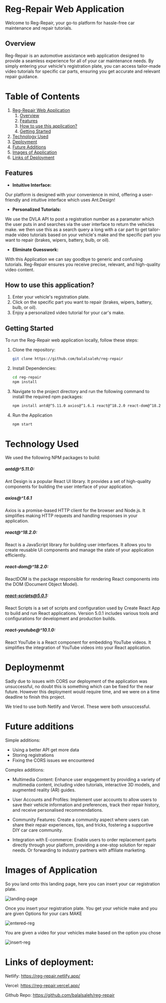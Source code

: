 # Reg-Repair Web Application

Welcome to Reg-Repair, your go-to platform for hassle-free car maintenance and repair tutorials.

## Overview

Reg-Repair is an automotive assistance web application designed to provide a seamless experience for all of your car maintenance needs. By simply entering your vehicle's registration plate, you can access tailor-made video tutorials for specific car parts, ensuring you get accurate and relevant repair guidance.

# Table of Contents

1. [Reg-Repair Web Application](#reg-repair-web-application)
   1. [Overview](#overview)
   2. [Features](#features)
   3. [How to use this application?](#how-to-use-this-application)
   4. [Getting Started](#getting-started)
2. [Technology Used](#technology-used)
3. [Deployment](#deployment)
4. [Future Additions](#future-additions)
5. [Images of Application](#images-of-application)
6. [Links of Deployment](#links-of-deployment)

## Features

- **Intuitive Interface:**

Our platform is designed with your convenience in mind, offering a user-friendly and intuitive interface which uses Ant.Design!

- **Personalized Tutorials:**

We use the DVLA API to post a registration number as a paramater which the user puts in and searches via the user interface to return the vehicles make. we then use this as a search query a long with a car part to get tailor-made video tutorials based on your vehicle's make and the specific part you want to repair (brakes, wipers, battery, bulb, or oil).

- **Eliminate Guesswork:**

With this Application we can say goodbye to generic and confusing tutorials. Reg-Repair ensures you receive precise, relevant, and high-quality video content.

## How to use this application?

1. Enter your vehicle's registration plate.
2. Click on the specific part you want to repair (brakes, wipers, battery, bulb, or oil).
3. Enjoy a personalized video tutorial for your car's make.

## Getting Started

To run the Reg-Repair web application locally, follow these steps:

1. Clone the repository:

   ```bash
   git clone https://github.com/balalsaleh/reg-repair
   ```

2. Install Dependencies:

   ```bash
   cd reg-repair
   npm install
   ```

3. Navigate to the project directory and run the following command to install the required npm packages:

   ```bash
   npm install antd@^5.11.0 axios@^1.6.1 react@^18.2.0 react-dom@^18.2.0 react-scripts@5.0.1 react-youtube@^10.1.0
   ```

4. Run the Application
   ```bash
   npm start
   ```

# Technology Used

We used the following NPM packages to build:

##### antd@^5.11.0:

Ant Design is a popular React UI library. It provides a set of high-quality components for building the user interface of your application.

##### axios@^1.6.1

Axios is a promise-based HTTP client for the browser and Node.js. It simplifies making HTTP requests and handling responses in your application.

##### react@^18.2.0:

React is a JavaScript library for building user interfaces. It allows you to create reusable UI components and manage the state of your application efficiently.

##### react-dom@^18.2.0:

ReactDOM is the package responsible for rendering React components into the DOM (Document Object Model).

##### react-scripts@5.0.1:

React Scripts is a set of scripts and configuration used by Create React App to build and run React applications. Version 5.0.1 includes various tools and configurations for development and production builds.

##### react-youtube@^10.1.0:

React YouTube is a React component for embedding YouTube videos. It simplifies the integration of YouTube videos into your React application.

# Deploymenmt

Sadly due to issues with CORS our deployment of the application was unsuccessful, no doubt this is something which can be fixed for the near future. However this deployment would require time, and we were on a time deadline to finish this project.

We tried to use both Netlify and Vercel. These were both unsuccessful.

# Future additions

Simple additions:

- Using a better API get more data
- Storing registrations
- Fixing the CORS issues we encountered

Complex additions:

- Multimedia Content: Enhance user engagement by providing a variety of multimedia content, including video tutorials, interactive 3D models, and augmented reality (AR) guides.

- User Accounts and Profiles: Implement user accounts to allow users to save their vehicle information and preferences, track their repair history, and receive personalised recommendations.

- Community Features: Create a community aspect where users can share their repair experiences, tips, and tricks, fostering a supportive DIY car care community.

- Integration with E-commerce: Enable users to order replacement parts directly through your platform, providing a one-stop solution for repair needs. Or forwarding to industry partners with affiliate marketing.

# Images of Application

So you land onto this landing page, here you can insert your car registration plate.

![landing-page](./src/components/images/reg-repair-landing.png)

Once you insert your registration plate. You get your vehicle make and you are given Options for your cars MAKE

![entered-reg](./src/components/images/entered-reg.png)

You are given a video for your vehicles make based on the option you chose

![insert-reg](./src/components/images/youtube.png)

# Links of deployment:

Netlify: https://reg-repair.netlify.app/

Vercel: https://reg-repair.vercel.app/

Github Repo: https://github.com/balalsaleh/reg-repair
